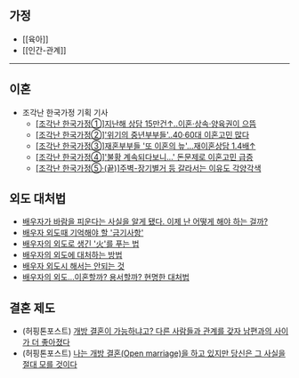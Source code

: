 ## 가정

- [[육아]]
- [[인간-관계]]

----

## 이혼


* 조각난 한국가정 기획 기사
	* [[조각난 한국가정①]지난해 상담 15만건↑..이혼·상속·양육권이 으뜸](https://n.news.naver.com/mnews/article/003/0004509548?sid=102)
	* [[조각난 한국가정②]'위기의 중년부부들'..40·60대 이혼고민 많다](https://n.news.naver.com/mnews/article/003/0004509552?sid=102)
	* [[조각난 한국가정③]재혼부부들 '또 이혼의 늪'…재이혼상담 1.4배↑](https://n.news.naver.com/mnews/article/003/0004509553?sid=102)
	* [[조각난 한국가정④]'불황 계속되다보니…' 돈문제로 이혼고민 급증](https://n.news.naver.com/mnews/article/003/0004509554?sid=102)
	* [[조각난 한국가정⑤·(끝)]주벽-장기별거 등 갈라서는 이유도 각양각색](https://n.news.naver.com/mnews/article/003/0004509555?sid=102)


## 외도 대처법
- [배우자가 바람을 피운다는 사실을 알게 됐다. 이제 난 어떻게 해야 하는 걸까?](https://www.huffingtonpost.kr/2015/09/14/story_n_8131854.html)
- [배우자 외도때 기억해야 할 '금기사항'](http://thel.mt.co.kr/newsView.html?no=2016011113598291568)
- [배우자의 외도로 생긴 '火'를 푸는 법](http://premium.chosun.com/site/data/html_dir/2014/02/26/2014022603131.html)
- [배우자의 외도에 대처하는 방법](https://m.blog.naver.com/PostView.nhn?blogId=june927&logNo=220965967718&proxyReferer=https%3A%2F%2Fwww.google.co.kr%2F)
- [배우자 외도시 해서는 안되는 것](http://family4family.com/home/archives/3048)
- [배우자의 외도…이혼할까? 용서할까? 현명한 대처법](http://www.ikunkang.com/news/articleView.html?idxno=21214)

## 결혼 제도

- (허핑톤포스트) [개방 결혼이 가능하냐고? 다른 사람들과 관계를 갖자 남편과의 사이가 더 좋아졌다](https://www.huffingtonpost.kr/news/articleView.html?idxno=12207)
- (허핑톤포스트) [나는 개방 결혼(Open marriage)을 하고 있지만 당신은 그 사실을 절대 모를 것이다](https://www.huffingtonpost.kr/news/articleView.html?idxno=5018)
